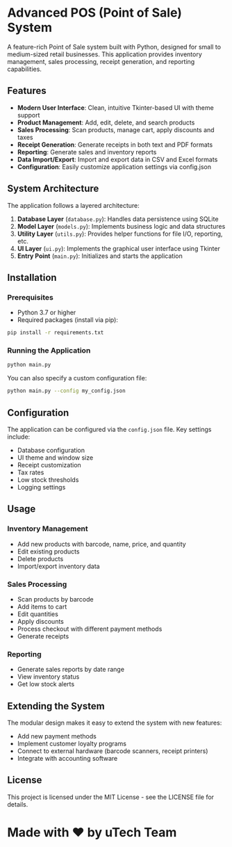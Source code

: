 # Advanced POS (Point of Sale) System

A feature-rich Point of Sale system built with Python, designed for small to medium-sized retail businesses. This application provides inventory management, sales processing, receipt generation, and reporting capabilities.

## Features

- **Modern User Interface**: Clean, intuitive Tkinter-based UI with theme support
- **Product Management**: Add, edit, delete, and search products
- **Sales Processing**: Scan products, manage cart, apply discounts and taxes
- **Receipt Generation**: Generate receipts in both text and PDF formats
- **Reporting**: Generate sales and inventory reports
- **Data Import/Export**: Import and export data in CSV and Excel formats
- **Configuration**: Easily customize application settings via config.json

## System Architecture

The application follows a layered architecture:

1. **Database Layer** (`database.py`): Handles data persistence using SQLite
2. **Model Layer** (`models.py`): Implements business logic and data structures
3. **Utility Layer** (`utils.py`): Provides helper functions for file I/O, reporting, etc.
4. **UI Layer** (`ui.py`): Implements the graphical user interface using Tkinter
5. **Entry Point** (`main.py`): Initializes and starts the application

## Installation

### Prerequisites

- Python 3.7 or higher
- Required packages (install via pip):

```bash
pip install -r requirements.txt
```

### Running the Application

```bash
python main.py
```

You can also specify a custom configuration file:

```bash
python main.py --config my_config.json
```

## Configuration

The application can be configured via the `config.json` file. Key settings include:

- Database configuration
- UI theme and window size
- Receipt customization
- Tax rates
- Low stock thresholds
- Logging settings

## Usage

### Inventory Management

- Add new products with barcode, name, price, and quantity
- Edit existing products
- Delete products
- Import/export inventory data

### Sales Processing

- Scan products by barcode
- Add items to cart
- Edit quantities
- Apply discounts
- Process checkout with different payment methods
- Generate receipts

### Reporting

- Generate sales reports by date range
- View inventory status
- Get low stock alerts

## Extending the System

The modular design makes it easy to extend the system with new features:

- Add new payment methods
- Implement customer loyalty programs
- Connect to external hardware (barcode scanners, receipt printers)
- Integrate with accounting software

## License

This project is licensed under the MIT License - see the LICENSE file for details.

# Made with ❤️ by uTech Team